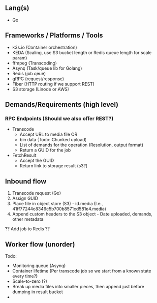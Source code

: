 ## Lang(s)
- Go

## Frameworks / Platforms / Tools 
- k3s.io (Container orchestration) 
- KEDA (Scaling, use S3 bucket length or Redis queue length for scale param)
- ffmpeg (Transcoding) 
- Asynq (Task/queue lib for Golang)
- Redis (job qeue)
- gRPC (request/response)
- Fiber (HTTP routing if we support REST) 
- S3 storage (Linode or AWS)
  
## Demands/Requirements (high level) 
### RPC Endpoints (Should we also offer REST?)
- Transcode
    - Accept URL to media file OR
    - bin data (Todo: Chunked upload)
    - List of demands for the operation (Resolution, output format) 
    - Return a GUID for the job
- FetchResult
    - Accept the GUID
    - Return link to storage result (s3?)

## Inbound flow 
1) Transcode request (Go)
2) Assign GUID 
3) Place file in object store (S3) - id.media (I.e., 41ff77244c8346c5b700b8571cd581e4.media)
4) Append custom headers to the S3 object - Date uploaded, demands, other metadata

?? Add job to Redis ?? 

## Worker flow (unorder)
Todo: 
- Monitoring queue (Asynq)
- Container lifetime (Per transcode job so we start from a known state every time?)
- Scale-to-zero (?)
- Break up media files into smaller pieces, then append just before dumping in result bucket
- 
